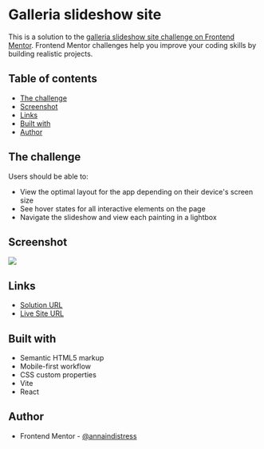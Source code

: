 # Galleria slideshow site

This is a solution to the [galleria slideshow site challenge on Frontend Mentor](https://www.frontendmentor.io/challenges/galleria-slideshow-site-tEA4pwsa6). Frontend Mentor challenges help you improve your coding skills by building realistic projects.

## Table of contents

- [The challenge](#the-challenge)
- [Screenshot](#screenshot)
- [Links](#links)
- [Built with](#built-with)
- [Author](#author)

## The challenge

Users should be able to:

- View the optimal layout for the app depending on their device's screen size
- See hover states for all interactive elements on the page
- Navigate the slideshow and view each painting in a lightbox

## Screenshot

![](./screenshot.png)

## Links

- [Solution URL](https://github.com/annaindistress/frontend-mentor-galleria-slideshow)
- [Live Site URL](https://annaindistress.github.io/frontend-mentor-galleria-slideshow/)

## Built with

- Semantic HTML5 markup
- Mobile-first workflow
- CSS custom properties
- Vite
- React

## Author

- Frontend Mentor - [@annaindistress](https://www.frontendmentor.io/profile/annaindistress)
